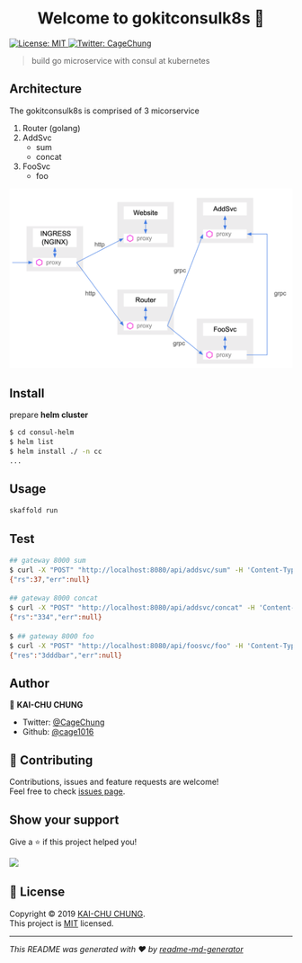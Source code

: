 <h1 align="center">Welcome to gokitconsulk8s 👋</h1>
<p>
  <a href="https://github.com/cage1016/gokitconsulk8s/blob/master/LICENSE">
    <img alt="License: MIT" src="https://img.shields.io/badge/License-MIT-yellow.svg" target="_blank" />
  </a>
  <a href="https://twitter.com/CageChung">
    <img alt="Twitter: CageChung" src="https://img.shields.io/twitter/follow/CageChung.svg?style=social" target="_blank" />
  </a>
</p>

> build go microservice with consul at kubernetes

## Architecture

The gokitconsulk8s is comprised of 3 micorservice

1. Router (golang)
1. AddSvc
    - sum
    - concat
1. FooSvc
    - foo

![](./infa.png)

## Install

prepare __helm cluster__

```sh
$ cd consul-helm
$ helm list
$ helm install ./ -n cc
...
```

## Usage

```sh
skaffold run
```

## Test

```bash
## gateway 8000 sum
$ curl -X "POST" "http://localhost:8080/api/addsvc/sum" -H 'Content-Type: application/json; charset=utf-8' -d $'{ "a": 3, "b": 34}'
{"rs":37,"err":null}

## gateway 8000 concat
$ curl -X "POST" "http://localhost:8080/api/addsvc/concat" -H 'Content-Type: application/json; charset=utf-8' -d $'{ "a": "3", "b": "34"}'
{"rs":"334","err":null}

$ ## gateway 8000 foo
$ curl -X "POST" "http://localhost:8080/api/foosvc/foo" -H 'Content-Type: application/json; charset=utf-8' -d $'{"s": "3ddd"}'
{"res":"3dddbar","err":null}

```

## Author

👤 **KAI-CHU CHUNG**

* Twitter: [@CageChung](https://twitter.com/CageChung)
* Github: [@cage1016](https://github.com/cage1016)

## 🤝 Contributing

Contributions, issues and feature requests are welcome!<br />Feel free to check [issues page](https://github.com/cage1016/gokitconsulk8s/issues).

## Show your support

Give a ⭐️ if this project helped you!

<a href="https://www.patreon.com/Cage">
  <img src="https://c5.patreon.com/external/logo/become_a_patron_button@2x.png" width="160">
</a>

## 📝 License

Copyright © 2019 [KAI-CHU CHUNG](https://github.com/cage1016).<br />
This project is [MIT](https://github.com/cage1016/gokitconsulk8s/blob/master/LICENSE) licensed.

***
_This README was generated with ❤️ by [readme-md-generator](https://github.com/kefranabg/readme-md-generator)_